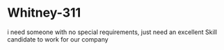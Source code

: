 # Whitney-311
i need someone with no special requirements, just need an excellent Skill candidate to work for our company
